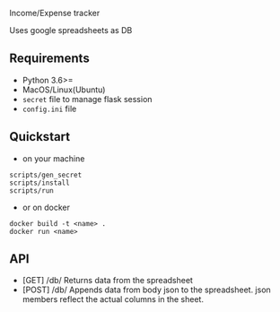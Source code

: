 Income/Expense tracker

Uses google spreadsheets as DB

## Requirements

- Python 3.6>=
- MacOS/Linux(Ubuntu)
- `secret` file to manage flask session
- `config.ini` file

## Quickstart

- on your machine

```console
scripts/gen_secret
scripts/install
scripts/run
```

- or on docker

```
docker build -t <name> .
docker run <name>
```

## API

- [GET] /db/<db name>
  Returns <db name> data from the spreadsheet
- [POST] /db/<db name>
  Appends data from body json to the <db name> spreadsheet.
  json members reflect the actual columns in the sheet.
